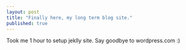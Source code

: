 ```yaml
---
layout: post
title: "Finally here, my long term blog site."
published: true
---
```


Took me 1 hour to setup jeklly site. Say goodbye to wordpress.com :)
